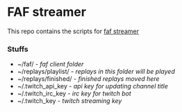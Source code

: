 # FAF streamer #

This repo contains the scripts for [faf streamer](http://www.twitch.tv/faf_test_account/)

### Stuffs ###

* ~/faf/ - _faf client folder_
* ~/replays/playlist/ - _replays in this folder will be played_
* ~/replays/finished/ - _finished replays moved here_
* ~/.twitch_api_key - _api key for updating channel title_
* ~/.twitch_irc_key - _irc key for twitch bot_
* ~/.twitch_key - _twitch streaming key_
